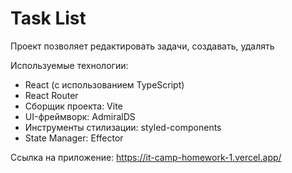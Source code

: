 # Task List
Проект позволяет редактировать задачи, создавать, удалять

Используемые технологии:
  * React (с использованием TypeScript)
  * React Router
  * Сборщик проекта: Vite
  * UI-фреймворк: AdmiralDS
  * Инструменты стилизации: styled-components
  * State Manager: Effector

Ссылка на приложение: https://it-camp-homework-1.vercel.app/
